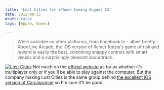 ```yaml
---
title: 'Lost Cities for iPhone Coming August 23'
date: 2012-08-13
draft: false
tags: [Apple, Games]

---
```


> While available on other platforms, from Facebook to - albeit briefly - Xbox Live Arcade, the iOS version of Reiner Knizia's game of risk and reward is easily the best, combining snappy controls with smart visuals and a surprisingly pleasant soundtrack.

[![Lost Cities](https://chrisenns.com/wp-content/uploads/2012/08/GameEnded_en-400x600.jpg "Lost Cities")](https://chrisenns.com/wp-content/uploads/2012/08/GameEnded_en.jpg) Not much on the [official website](http://lostcitiesapp.com) as far as whether it's multiplayer only or if you'll be able to play against the computer. But the company making Lost Cities is the same group behind [the excellent iOS version of Carcassonne](http://target.georiot.com/Proxy.ashx?grid=9646&id=6PFrOqNV4B8&offerid=162397&type=3&subid=0&tmpid=3664&RD_PARM1=http%253A%252F%252Fitunes.apple.com%252Fca%252Fapp%252Fcarcassonne%252Fid375295479%253Fmt%253D8%2526uo%253D4%2526partnerId%253D30) so I'm sure it'll be good.